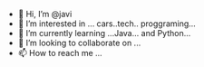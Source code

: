 - 👋 Hi, I’m @javi 
- 👀 I’m interested in ... cars..tech.. proggraming...
- 🌱 I’m currently learning ...Java... and Python...
- 💞️ I’m looking to collaborate on ...
- 📫 How to reach me ...

<!---
jorgeavi/jorgeavi is a ✨ special ✨ repository because its `README.md` (this file) appears on your GitHub profile.
You can click the Preview link to take a look at your changes.
--->
